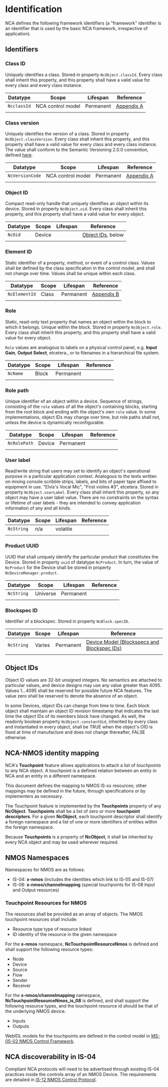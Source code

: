 # Identification

NCA defines the following framework identifiers (a "framework" identifier is an identifier that is used by the basic NCA framework, irrespective of application).

## Identifiers

### Class ID

Uniquely identifies a class.  Stored in property `NcObject.classId`.  Every class shall inherit this property, and this property shall have a valid value for every class and every class instance.

| Datatype     | Scope             | Lifespan  | Reference |
| -----------  | ----------------- | ----------| ------------------------------------------------------- |
| `NcclassId`  | NCA control model | Permanent |[Appendix A](Appendix%20A%20-%20Class%20ID%20Format.md)  |
|              |                   |           |                                                         |

### Class version

Uniquely identifies the version of a class.  Stored in property `NcObject.classVersion`.  Every class shall inherit this property, and this property shall have a valid value for every class and every class instance.  The value shall conform to the Semantic Versioning 2.0.0 convention, defined [here](https://semver.org/).

| Datatype        | Scope             | Lifespan  | Reference |
| --------------  | ----------------- | ----------| ------------------------------------------------------- |
| `NcVersionCode` | NCA control model | Permanent |[Appendix A](Appendix%20A%20-%20Class%20ID%20Format.md)  |
|                 |                   |           |                                                         |

### Object ID

Compact read-only handle that uniquely identifies an object within its device. Stored in property `NcObject.oid`.  Every class shall inherit this property, and this property shall have a valid value for every object.

| Datatype     | Scope    | Lifespan  | Reference |
| ------------ | -------- | --------- | ---------------------------------------------------------------- |
| `NcOid`      | Device   |           | [Object IDs](#object-ids), below                                 |
|              |          |           |                                                                  |

### Element ID

Static identifier of a property, method, or event of a control class. Values shall be defined by the class specification in the control model, and shall not change over time. Values shall be unique within each class.

| Datatype     | Scope    | Lifespan  | Reference |
| ------------ | -------- | --------  | ---------------------------------------------------------------- |
| `NcElementId`| Class    | Permanent | [Appendix B](Appendix%20B%20-%20Property%2C%20Method%2C%20Event%20IDs.md)|
|              |          |           |                                                                  |

### Role

Static, read-only text property that names an object within the block to which it belongs. Unique within the block. Stored in property `NcObject.role`. Every class shall inherit this property, and this property shall have a valid value for every object.

`Role` values are analogous to labels on a physical control panel, e.g.
**Input Gain**, **Output Select**, etcetera., or to filenames in a hierarchical file system.

| Datatype     | Scope    | Lifespan  | Reference |
| ----------   | -------- | --------  | ---------------------------------------------------------------- |
| `NcName`     | Block    | Permanent |                                                                  |
|              |          |           |                                                                  |

### Role path

Unique identifier of an object within a device.  Sequence of strings, consisting of the `role` values of all the object's containing blocks, starting from the root block and ending with the object's own `role` value.
In some implementations, object IDs may change over time, but role paths shall not, unless the device is dynamically reconfigurable.

| Datatype     | Scope    | Lifespan  | Reference |
| ------------ | -------- | --------  | ---------------------------------------------------------------- |
| `NcRolePath` | Device   | Permanent |                                                                  |
|              |          |           |                                                                  |

### User label

Read/write string that users may set to identify an object's operational purpose in a particular application context. Analogous to the texts written on mixing console scribble strips, labels, and bits of paper tape affixed to equipment in use. "Elvis's Vocal Mic", "First violins #3", etcetera.  Stored in property `NcObject.userLabel`. Every class shall inherit this property, so any object may have a user label value.  There are no constraints on the syntax or lifetime of user labels - they are intended to convey application information of any and all kinds.

| Datatype     | Scope    | Lifespan  | Reference |
| ------------ | -------- | --------  | ---------------------------------------------------------------- |
| `NcString`   | n/a      | volatile  |                                                                  |
|              |          |           |                                                                  |

### Product UUID

UUID that shall uniquely identify the particular product that constitutes the Device. Stored in property `uuid` of datatype `NcProduct`.  In turn, the value of `NcProduct` for the Device shall be stored in property `NcDeviceManager.product`.

| Datatype        | Scope    | Lifespan  | Reference |
| --------------- | -------- | --------  | ---------------------------------------------------------------- |
| `NcString`| Universe | Permanent |                                                                  |
|                 |          |           |                                                                  |

### Blockspec ID

Identifier of a blockspec.  Stored in property `NcBlock.specID`.

| Datatype     | Scope    | Lifespan  | Reference |
| ------------ | -------- | --------  | ---------------------------------------------------------------- |
| `NcString`   | Varies   | Permanent |[Device Model (Blockspecs and Blockspec IDs)](Device%20Model.md#Blockspecs-and-Blockspec-IDs)|
|              |          |           |                                                                  |

## Object IDs

Object ID values are 32-bit unsigned integers.  No semantics are attached to particular values, and device designs may use any value greater than 4095.  Values 1...4095 shall be reserved for possible future NCA features. The value zero shall be reserved to denote the absence of an object.  

In some Devices, object IDs can change from time to time.  Each block object shall maintain an object ID revision timestamp that indicates the last time the object IDs of its members block have changed.  As well, the readonly boolean property `NcObject.constantOid`, inherited by every class and instantiated in every object, shall be TRUE when the object's OID is fixed at time of manufacture and does not change thereafter, FALSE otherwise.

## NCA-NMOS identity mapping

NCA's **Touchpoint** feature allows applications to attach a list of _touchpoints_ to any NCA object. A touchpoint is a defined relation between an entity in NCA and an entity in a different namespace.

This document defines the mapping to NMOS IS-xx resources; other mappings may be defined in the future, through specifications or by implementers as necessary.

The Touchpoint feature is implemented by the **Touchpoints** property of any **NcObject**. **Touchpoints** shall be a list of zero or more **touchpoint descriptors**. For a given **NcObject**, each touchpoint descriptor shall identify a foreign namespace and a list of one or more identifiers of entities within the foreign namespace.

Because **Touchpoints** is a property of **NcObject**, it shall be inherited by every NCA object and may be used wherever required.

## NMOS Namespaces

Namespaces for NMOS are as follows:

- IS-04: **x-nmos** (includes the identities which link to IS-05 and IS-07)
- IS-08: **x-nmos/channelmapping** (special touchpoints for IS-08 Input and Output resources)

### Touchpoint Resources for NMOS

The resources shall be provided as an array of objects. The NMOS touchpoint resources shall include:

- Resource type type of resource linked
- ID identity of the resource in the given namespace

For the **x-nmos** namespace, **NcTouchpointResourceNmos** is defined and shall support the following resource types:

- Node
- Device
- Source
- Flow
- Sender
- Receiver

For the **x-nmos/channelmapping** namespace, **NcTouchpointResourceNmos_is_08** is defined, and shall support the following resource types, and the touchpoint resource id should be that of the underlying NMOS device.

- Inputs
- Outputs

WebIDL models for the touchpoints are defined in the control model in [MS-05-02 NMOS Control Framework](https://specs.amwa.tv/ms-05-02).

## NCA discoverability in IS-04

Compliant NCA protocols will need to be advertised through existing IS-04 practices inside the controls array of an NMOS Device. The requirements are detailed in [IS-12 NMOS Control Protocol](https://specs.amwa.tv/is-12).
